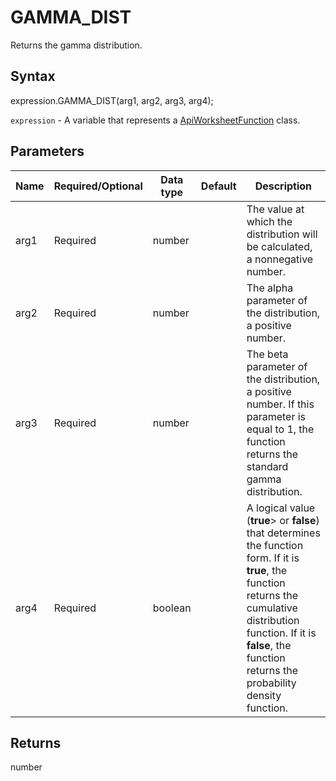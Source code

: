# GAMMA_DIST

Returns the gamma distribution.

## Syntax

expression.GAMMA_DIST(arg1, arg2, arg3, arg4);

`expression` - A variable that represents a [ApiWorksheetFunction](../ApiWorksheetFunction.md) class.

## Parameters

| **Name** | **Required/Optional** | **Data type** | **Default** | **Description** |
| ------------- | ------------- | ------------- | ------------- | ------------- |
| arg1 | Required | number |  | The value at which the distribution will be calculated, a nonnegative number. |
| arg2 | Required | number |  | The alpha parameter of the distribution, a positive number. |
| arg3 | Required | number |  | The beta parameter of the distribution, a positive number. If this parameter is equal to 1, the function returns the standard gamma distribution. |
| arg4 | Required | boolean |  | A logical value (**true**> or **false**) that determines the function form. If it is **true**, the function returns the cumulative distribution function. If it is **false**, the function returns the probability density function. |

## Returns

number
